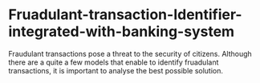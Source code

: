 # Fruadulant-transaction-Identifier-integrated-with-banking-system
Fraudulant transactions pose a threat to the security of citizens. Although there are a quite a few models that enable to identify fruadulant transactions, it is important to analyse the best possible solution.
